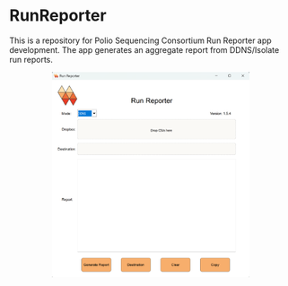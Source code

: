 # RunReporter
This is a repository for Polio Sequencing Consortium Run Reporter app development. The app generates an aggregate report from DDNS/Isolate run reports.

<div style="text-align: center;">
<img src="misc/app_interface.png" alt="Interface" height=70% width=70%>
</div>

